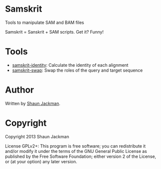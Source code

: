 Samskrit
========

Tools to manipulate SAM and BAM files

Samskrit = Sanskrit + SAM scripts. Get it? Funny!

Tools
=====

* [samskrit-identity](samskrit-identity):
	Calculate the identity of each alignment
* [samskrit-swap](samskrit-swap):
	Swap the roles of the query and target sequence

Author
======

Written by [Shaun Jackman](http://sjackman.ca).

Copyright
=========

Copyright 2013 Shaun Jackman

License GPLv2+: This program is free software; you can redistribute it
and/or modify it under the terms of the GNU General Public License as
published by the Free Software Foundation; either version 2 of the
License, or (at your option) any later version.
